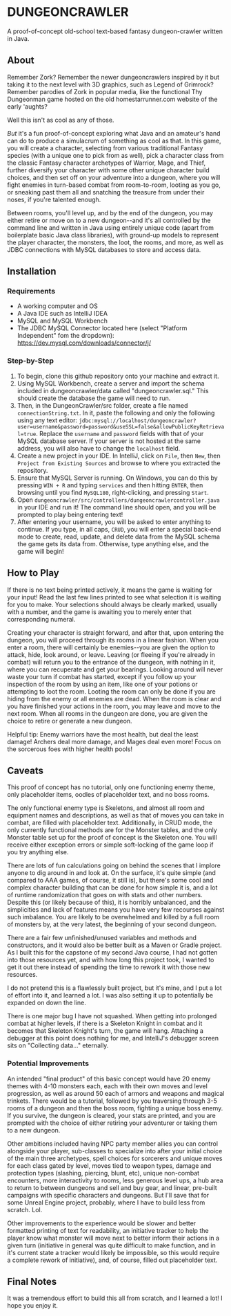 # **DUNGEONCRAWLER**
A proof-of-concept old-school text-based fantasy dungeon-crawler written in Java.

## About
Remember Zork? Remember the newer dungeoncrawlers inspired by it but taking it to the next level with 3D graphics, such as Legend of Grimrock? Remember parodies of Zork in popular media, like the functional Thy Dungeonman game hosted on the old homestarrunner.com website of the early 'aughts? 

Well this isn't as cool as any of those.

_But_ it's a fun proof-of-concept exploring what Java and an amateur's hand can do to produce a simulacrum of something as cool as that. In this game, you will create a character, selecting from various traditional Fantasy species (with a unique one to pick from as well), pick a character class from the classic Fantasy character archetypes of Warrior, Mage, and Thief, further diversify your character with some other unique character build choices, and then set off on  your adventure into a dungeon, where you will fight enemies in turn-based combat from room-to-room, looting as you go, or sneaking past them all and snatching the treasure from under their noses, if you're talented enough. 

Between rooms, you'll level up, and by the end of the dungeon, you may either retire or move on to a new dungeon--and it's all controlled by the command line and written in Java using entirely unique code (apart from boilerplate basic Java class libraries), with ground-up models to represent the player character, the monsters, the loot, the rooms, and more, as well as JDBC connections with MySQL databases to store and access data.

## Installation
### Requirements
* A working computer and OS
* A Java IDE such as IntelliJ IDEA
* MySQL and MySQL Workbench
* The JDBC MySQL Connector located here (select "Platform Independent" fom the dropdown): https://dev.mysql.com/downloads/connector/j/
  
### Step-by-Step
1. To begin, clone this github repository onto your machine and extract it.
2. Using MySQL Workbench, create a server and import the schema included in dungeoncrawler/data called "dungeoncrawler.sql." This should create the database the game will need to run.
3. Then, in the DungeonCrawler/src folder, create a file named `connectionString.txt`. In it, paste the following and only the following using any text editor: `jdbc:mysql://localhost/dungeoncrawler?user=username&password=password&useSSL=false&allowPublicKeyRetrieval=true`. Replace the `username` and `password` fields with that of your MySQL database server. If your server is not hosted at the same address, you will also have to change the `localhost` field.
4. Create a new project in your IDE. In IntelliJ, click on `File`, then `New`, then `Project from Existing Sources` and browse to where you extracted the repository.
5. Ensure that MySQL Server is running. On Windows, you can do this by pressing `WIN + R` and typing `services` and then hitting `ENTER`, then browsing until you find `MySQL180`, right-clicking, and pressing `Start`.
6. Open `dungeoncrawler/src/controllers/dungeoncrawlercontroller.java` in your IDE and run it! The command line should open, and you will be prompted to play being entering text!
7. After entering your username, you will be asked to enter anything to continue. If you type, in all caps, `CRUD`, you will enter a special back-end mode to create, read, update, and delete data from the MySQL schema the game gets its data from. Otherwise, type anything else, and the game will begin!

## How to Play
If there is no text being printed actively, it means the game is waiting for your input! Read the last few lines printed to see what selection it is waiting for you to make. Your selections should always be clearly marked, usually with a number, and the game is awaiting you to merely enter that corresponding numeral. 

Creating your character is straight forward, and after that, upon entering the dungeon, you will proceed through its rooms in a linear fashion. When you enter a room, there will certainly be enemies--you are given the option to attack, hide, look around, or leave. Leaving (or fleeing if you're already in combat) will return you to the entrance of the dungeon, with nothing in it, where you can recuperate and get your bearings. Looking around will never waste your turn if combat has started, except if you follow up your inspection of the room by using an item, like one of your potions or attempting to loot the room. Looting the room can only be done if you are hiding from the enemy or all enemies are dead. When the room is clear and you have finished your actions in the room, you may leave and move to the next room. When all rooms in the dungeon are done, you are given the choice to retire or generate a new dungeon.

Helpful tip: Enemy warriors have the most health, but deal the least damage! Archers deal more damage, and Mages deal even more! Focus on the sorcerous foes with higher health pools!

## Caveats

This proof of concept has no tutorial, only one functioning enemy theme, only placeholder items, oodles of placeholder text, and no boss rooms.

The only functional enemy type is Skeletons, and almost all room and equipment names and descriptions, as well as that of moves you can take in combat, are filled with placeholder text.
Additionally, in CRUD mode, the only currently functional methods are for the Monster tables, and the only Monster table set up for the proof of concept is the Skeleton one.
You will receive either exception errors or simple soft-locking of the game loop if you try anything else.

There are lots of fun calculations going on behind the scenes that I implore anyone to dig around in and look at. On the surface, it's quite simple (and compared to AAA games, of course, it still is), but there's some cool and complex character building that can be done for how simple it is, and a lot of runtime randomization that goes on with stats and other numbers. Despite this (or likely because of this), it is horribly unbalanced, and the simplicities and lack of features means you have very few recourses against such imbalance. You are likely to be overwhelmed and killed by a full room of monsters by, at the very latest, the beginning of your second dungeon.

There are a fair few unfinished/unused variables and methods and constructors, and it would also be better built as a Maven or Gradle project. As I built this for the capstone of my second Java course, I had not gotten into those resources yet, and with how long this project took, I wanted to get it out there instead of spending the time to rework it with those new resources. 

I do not pretend this is a flawlessly built project, but it's mine, and I put a lot of effort into it, and learned a lot. I was also setting it up to potentially be expanded on down the line.

There is one major bug I have not squashed. When getting into prolonged combat at higher levels, if there is a Skeleton Knight in combat and it becomes that Skeleton Knight's turn, the game will hang. Attaching a debugger at this point does nothing for me, and IntelliJ's debugger screen sits on "Collecting data..." eternally.

### Potential Improvements
An intended "final product" of this basic concept would have 20 enemy themes with 4-10 monsters each, each with their own moves and level progression, as well as around 50 each of armors and weapons and magical trinkets. There would be a tutorial, followed by you traversing through 3-5 rooms of a dungeon and then the boss room, fighting a unique boss enemy. If you survive, the dungeon is cleared, your stats are printed, and you are prompted with the choice of either retiring your adventurer or taking them to a new dungeon.

Other ambitions included having NPC party member allies you can control alongside your player, sub-classes to specialize into after your initial choice of the main three archetypes, spell choices for sorcerers and unique moves for each class gated by level, moves tied to weapon types, damage and protection types (slashing, piercing, blunt, etc), unique non-combat encounters, more interactivity to rooms, less generous level ups, a hub area to return to between dungeons and sell and buy gear, and linear, pre-built campaigns with specific characters and dungeons. But I'll save that for some Unreal Engine project, probably, where I have to build less from scratch. Lol.

Other improvements to the experience would be slower and better formatted printing of text for readability, an initiative tracker to help the player know what monster will move next to better inform their actions in a given turn (initiative in general was quite difficult to make function, and in it's current state a tracker would likely be impossible, so this would require a complete rework of initiative), and, of course, filled out placeholder text. 

## Final Notes
It was a tremendous effort to build this all from scratch, and I learned a lot! I hope you enjoy it.
